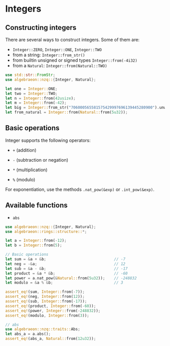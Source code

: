 # Integers

## Constructing integers

There are several ways to construct integers. Some of them are:

- `Integer::ZERO`, `Integer::ONE`, `Integer::TWO`
- from a string: `Integer::from_str()`
- from builtin unsigned or signed types `Integer::from(-4i32)`
- from a `Natural`: `Integer::from(Natural::TWO)`

```rust
use std::str::FromStr;
use algebraeon::nzq::{Integer, Natural};

let one = Integer::ONE;
let two = Integer::TWO;
let n = Integer::from(42usize);
let m = Integer::from(-42);
let big = Integer::from_str("706000565581575429997696139445280900").unwrap();
let from_natural = Integer::from(Natural::from(5u32));
```

## Basic operations

Integer supports the following operators:

- `+` (addition)

- `-` (subtraction or negation)

- `*` (multiplication)

- `%` (modulo)

For exponentiation, use the methods `.nat_pow(&exp)` or `.int_pow(&exp)`.

## Available functions

- `abs`

```rust
use algebraeon::nzq::{Integer, Natural};
use algebraeon::rings::structure::*;

let a = Integer::from(-12);
let b = Integer::from(5);

// Basic operations
let sum = &a + &b;                              // -7
let neg = -&a;                                  // 12
let sub = &a - &b;                              // -17
let product = &a * &b;                          // -60
let power = a.nat_pow(&Natural::from(5u32));    // -248832
let modulo = &a % &b;                           // 3

assert_eq!(sum, Integer::from(-7));
assert_eq!(neg, Integer::from(12));
assert_eq!(sub, Integer::from(-17));
assert_eq!(product, Integer::from(-60));
assert_eq!(power, Integer::from(-248832));
assert_eq!(modulo, Integer::from(3));

// abs
use algebraeon::nzq::traits::Abs;
let abs_a = a.abs();
assert_eq!(abs_a, Natural::from(12u32));
```
